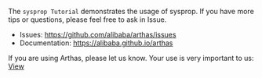 
The `sysprop Tutorial` demonstrates the usage of sysprop. If you have more tips or questions, please feel free to ask in Issue.

* Issues: https://github.com/alibaba/arthas/issues
* Documentation: https://alibaba.github.io/arthas


If you are using Arthas, please let us know. Your use is very important to us: [View](https://github.com/alibaba/arthas/issues/111)